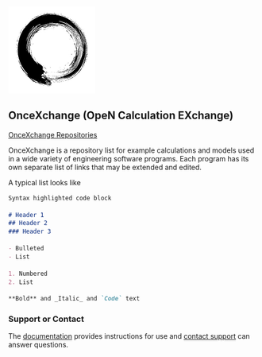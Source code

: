 
![Enso logo](enso9.jpg)

## OnceXchange (OpeN Calculation EXchange)

[OnceXchange Repositories](https://github.com/onceXchange/oncex.github.io/wiki/onceXchange-home)

OnceXchange is a repository list for example calculations and models used in a wide variety of engineering software programs.  Each program has its own separate list of links that may be extended and edited.

A typical list looks like

```markdown
Syntax highlighted code block

# Header 1
## Header 2
### Header 3

- Bulleted
- List

1. Numbered
2. List

**Bold** and _Italic_ and `Code` text

```


### Support or Contact

The [documentation](https://docs.github.com/categories/github-pages-basics/) provides instructions for use and [contact support](oncexchange@gmail.com) can answer questions. 
